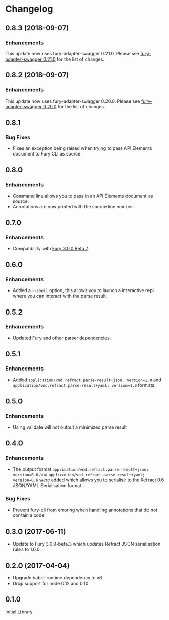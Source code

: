# Changelog

## 0.8.3 (2018-09-07)

### Enhancements

This update now uses fury-adapter-swagger 0.21.0. Please see
[fury-adapter-swagger 0.21.0](https://github.com/apiaryio/fury-adapter-swagger/releases/tag/v0.21.0)
for the list of changes.

## 0.8.2 (2018-09-07)

### Enhancements

This update now uses fury-adapter-swagger 0.20.0. Please see
[fury-adapter-swagger 0.20.0](https://github.com/apiaryio/fury-adapter-swagger/releases/tag/v0.20.0)
for the list of changes.

## 0.8.1

### Bug Fixes

- Fixes an exception being raised when trying to pass API Elements document to
  Fury CLI as source.

## 0.8.0

### Enhancements

- Command line allows you to pass in an API Elements document as source.
- Annotations are now printed with the source line number.

## 0.7.0

### Enhancements

- Compatibility with [Fury 3.0.0 Beta 7](https://github.com/apiaryio/fury.js/releases/tag/v3.0.0-beta.7).

## 0.6.0

### Enhancements

- Added a `--shell` option, this allows you to launch a interactive repl where
  you can interact with the parse result.

## 0.5.2

### Enhancements

- Updated Fury and other parser dependencies.

## 0.5.1

### Enhancements

- Added `application/vnd.refract.parse-result+json; version=1.0`
  and `application/vnd.refract.parse-result+yaml; version=1.0`
  formats.

## 0.5.0

### Enhancements

- Using validate will not output a minimized parse result

## 0.4.0

### Enhancements

- The output format `application/vnd.refract.parse-result+json; version=0.6`
  and `application/vnd.refract.parse-result+yaml; version=0.6` were added which
  allows you to serialise to the Refract 0.6 JSON/YAML Serialisation format.

### Bug Fixes

- Prevent fury-cli from erroring when handling annotations that do not contain
  a code.

## 0.3.0 (2017-06-11)

- Update to Fury 3.0.0-beta.3 which updates Refract JSON serialisation rules to
  1.0.0.

## 0.2.0 (2017-04-04)

- Upgrade babel-runtime dependency to v6
- Drop support for node 0.12 and 0.10

## 0.1.0

Initial Library
